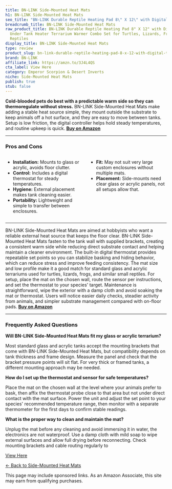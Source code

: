 ```yaml
---
title: BN-LINK Side-Mounted Heat Mats
h1: BN-LINK Side-Mounted Heat Mats
seo_title: "BN-LINK Durable Reptile Heating Pad 8\" X 12\" with Digital\u2026"
breadcrumb_title: BN-LINK Side-Mounted Heat Mats
raw_product_title: BN-LINK Durable Reptile Heating Pad 8" X 12" with Digital Thermostat
  Under Tank Heater Terrarium Warmer Combo Set for Turtles, Lizards, Frogs, and Other
  Reptiles
display_title: BN-LINK Side-Mounted Heat Mats
type: review
product_slug: bn-link-durable-reptile-heating-pad-8-x-12-with-digital-thermostat-unde-07afa512
brand: BN-LINK
affiliate_link: https://amzn.to/3J4L4QS
cta_label: View Here
category: Emperor Scorpion & Desert Inverts
niche: Side-Mounted Heat Mats
publish: true
stub: false
---
```


<div id="intro" class="full-width">
  <p><strong>Cold-blooded pets do best with a predictable warm side so they can thermoregulate without stress.</strong> BN-LINK Side-Mounted Heat Mats make adding a stable heat source simple, they mount outside the substrate to keep animals off a hot surface, and they are easy to move between tanks. Setup is low friction, the digital controller helps hold steady temperatures, and routine upkeep is quick. <a href="https://amzn.to/3J4L4QS" rel="nofollow sponsored noopener" target="_blank"><strong>Buy on Amazon</strong></a></p>
</div>

<hr />
<h3 id="pros-cons">Pros and Cons</h3>
<div class="pc-grid" style="display:grid;grid-template-columns:1fr 1fr;gap:16px;">
  <ul>
    <li><strong>Installation:</strong> Mounts to glass or acrylic, avoids floor clutter.</li>
    <li><strong>Control:</strong> Includes a digital thermostat for steady temperatures.</li>
    <li><strong>Hygiene:</strong> External placement makes tank cleaning easier.</li>
    <li><strong>Portability:</strong> Lightweight and simple to transfer between enclosures.</li>
  </ul>
  <ul>
    <li><strong>Fit:</strong> May not suit very large custom enclosures without multiple mats.</li>
    <li><strong>Placement:</strong> Side-mounts need clear glass or acrylic panels, not all setups allow that.</li>
  </ul>
</div>
<hr />

<div class="full-width">
  <p>BN-LINK Side-Mounted Heat Mats are aimed at hobbyists who want a reliable external heat source that keeps the floor clear. BN-LINK Side-Mounted Heat Mats fasten to the tank wall with supplied brackets, creating a consistent warm side while reducing direct substrate contact and helping maintain a cleaner environment. The built-in digital thermostat provides repeatable set points so you can stabilize basking and hiding behavior, which can reduce stress and improve feeding consistency. The mat size and low profile make it a good match for standard glass and acrylic terrariums used for turtles, lizards, frogs, and similar small reptiles. For setup, place the mat on the chosen wall, route the sensor per instructions, and set the thermostat to your species' target. Maintenance is straightforward, wipe the exterior with a damp cloth and avoid soaking the mat or thermostat. Users will notice easier daily checks, steadier activity from animals, and simpler substrate management compared with on-floor pads. <a href="https://amzn.to/3J4L4QS" rel="nofollow sponsored noopener" target="_blank"><strong>Buy on Amazon</strong></a></p>
</div>

<hr />
<h3 id="faqs">Frequently Asked Questions</h3>

<p><strong>Will BN-LINK Side-Mounted Heat Mats fit my glass or acrylic terrarium?</strong></p>
<p>Most standard glass and acrylic tanks accept the mounting brackets that come with BN-LINK Side-Mounted Heat Mats, but compatibility depends on tank thickness and frame design. Measure the panel and check that the bracket pressure points will sit flat. For very thick or framed tanks, a different mounting approach may be needed.</p>

<p><strong>How do I set up the thermostat and sensor for safe temperatures?</strong></p>
<p>Place the mat on the chosen wall at the level where your animals prefer to bask, then affix the thermostat probe close to that area but not under direct contact with the mat surface. Power the unit and adjust the set point to your species' recommended temperature range, then monitor with a separate thermometer for the first days to confirm stable readings.</p>

<p><strong>What is the proper way to clean and maintain the mat?</strong></p>
<p>Unplug the mat before any cleaning and avoid immersing it in water, the electronics are not waterproof. Use a damp cloth with mild soap to wipe external surfaces and allow full drying before reconnecting. Check mounting brackets and cable routing regularly to
<p><a class="btn" href="https://amzn.to/3J4L4QS" target="_blank" rel="nofollow sponsored noopener">View Here</a></p>
<p><a href="/roundups/emperor-scorpion-desert-inverts/side-mounted-heat-mats/">← Back to Side-Mounted Heat Mats</a></p>
<aside class="disclosure">This page may include sponsored links. As an Amazon Associate, this site may earn from qualifying purchases.</aside>

